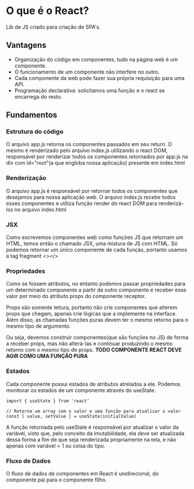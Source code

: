 # O que é o React?

Lib de JS criado para criação de SPA's.

## Vantagens

* Organização do código em componentes, tudo na página web é um componente.
* O funcionamento de um componente não interfere no outro.
* Cada componente da web pode fazer sua própria requisição para uma API.
* Programação declarativa: solicitamos uma função e o react se encarrega do resto.

## Fundamentos

### Estrutura do código

O arquivo app.js retorna os componentes passados em seu return. O mesmo é renderizado
pelo arquivo index.js utilizando o react DOM, responsável por renderizar todos os
componentes retornados por app.js na div com id="root"(a que engloba nossa aplicação)
presente em index.html

### Renderização

O arquivo app.js é responsável por retornar todos os componentes que desejamos
para nossa aplicação web. O arquivo index.js recebe todos esses componentes e
utiliza função render do react DOM para renderizá-los no arquivo index.html

### JSX

Como escrevemos componentes web como funções JS que retornam um HTML, temos então
o chamado JSX, uma mistura de JS com HTML. Só podemos retornar um único componente
de cada função, portanto usamos a tag fragment <></>

### Propriedades

Como se fossem atributos, no entanto podemos passar propriedades para um
determinado componente a partir de outro componente e receber esse valor por meio
do atributo props do componente receptor.

Props são somente leitura, portanto não crie componentes que alterem props que
chegam, apenas crie lógicas que a implemente na interface. Além disso, as chamadas
funções puras devem ter o mesmo retorno para o mesmo tipo de argumento.

Ou seja, devemos construir componentes(que são funções no JS) de forma a receber
props, mas não alterá-las e continuar produzindo o mesmo retorno com o mesmo tipo
de props.
**TODO COMPONENTE REACT DEVE AGIR COMO UMA FUNÇÃO PURA**

### Estados

Cada componente possui estados de atributos atrelados a ele. Podemos monitorar
os estados de um componente através do useState.

````JS
import { useState } from 'react'

// Retorna um array com o valor e uma função para atualizar o valor
const [ value, setValue ] = useState(initialValue)
````

A função retornada pelo useState é responsável por atualizar o valor da variável,
visto que, pelo conceito da imutabilidade, ela deve ser atualizada dessa forma a fim
de que seja renderizada propriamente na tela, e não apenas com variável = 1 ou coisa
do tipo.

### Fluxo de Dados

O fluxo de dados de componentes em React é unidirecional, do componente pai para
o componente filho.
